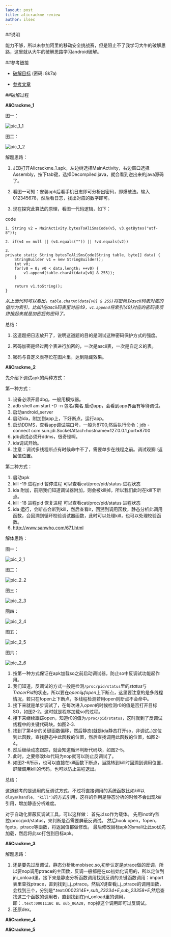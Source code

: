 ```yaml
---
layout: post
title: alicrackme review
author: ilsec
---
```


##说明

能力不够，所以未参加阿里的移动安全挑战赛，但是阻止不了我学习大牛的破解思路，这里就从大牛的破解思路学习android破解。

##参考链接

* [破解目标] (密码: 8k7a)

* [参考文章]

##破解过程

**AliCrackme_1**

图一：

![pic_1_1](http://f8.topit.me/8/06/49/112252130002e49068l.jpg)

图二：

![pic_1_2](http://fb.topit.me/b/9c/53/1122585776234539cbo.jpg)

解题思路：

1. JEB打开Alicrackme_1.apk，左边树选择MainActivity，右边窗口选择Assembly，按下tab键，选择Decompiled java，就会看到逆出来的java源码了。
	
2. 看图一可知：安装apk后看手机日志即可分析出密码，即爆破法。输入012345678，然后看日志，找出对应的数字即可。
	
3. 现在探究此算法的原理，看图一代码逻辑，如下：

code

	1. String v2 = MainActivity.bytesToAliSmsCode(v5, v3.getBytes("utf-8"));
       
	2. if(v4 == null || (v4.equals("")) || !v4.equals(v2))

	3.
	private static String bytesToAliSmsCode(String table, byte[] data) {
        StringBuilder v1 = new StringBuilder();
        int v0;
        for(v0 = 0; v0 < data.length; ++v0) {
            v1.append(table.charAt(data[v0] & 255));
        }

        return v1.toString();
    }

*从上面代码可以看出，`table.charAt(data[v0] & 255)`将密码以ascii码表对应的值作为索引，比如1在ascii码表里对应49，`v1.append`将索引(49)对应的密码表项拼接起来就是加密后的密码了。*

总结：

1. 这道题把日志放开了，说明这道题的目的是测试这种密码保护方式的强度。

2. 密码加密是经过两个表进行加密的，一次是ascii表，一次是自定义的表。

3. 密码与自定义表存贮在图片里，达到隐藏效果。


**AliCrackme_2**

先介绍下调试apk的两种方式：

第一种方式：
>
1. 设备必须开启dbg，一般用模拟器。
2. adb shell am start -D -n 包名/类名 启动app，会看到app界面有等待调试。
3. 启动android_server
4. 启动ida，附加到app上，下好断点，运行app。
5. 启动DDMS，查看app调试端口号，一般为8700,然后执行命令：jdb -connect com.sun.jdi.SocketAttach:hostname=127.0.0.1,port=8700
6. jdb调试必须开ddms，很奇怪啊。
7. ida调试开始。
8. 注意：调试多线程断点有时候命中不了，需要单步在线程之前。调试观察lr返回值位置。

第二种方式：
>
1. 启动apk
2. kill -19 进程pid 暂停进程 可以查看cat/proc/pid/status 进程状态
3. ida 附加，前期我们知道调试器附加，则会被kill掉，所以我们此时在kill下断点。
4. kill -18 进程pid 恢复进程 可以查看cat/proc/pid/status 进程状态
5. ida 运行，会断点会断到kill，然后查看lr，回溯到调用函数，静态分析此调用函数，会回溯到循环校验调试器函数，此时可以处理kill，也可以处理校验函数。
6. http://www.sanwho.com/671.html

解体思路：

图一：

![pic_2_1](http://f5.topit.me/5/d5/63/11252682993f763d55o.jpg)

图二：

![pic_2_2](http://id.topit.me/d/7e/dc/1125268301cd6dc7edo.jpg)

图三：

![pic_2_3](http://i1.topit.me/1/ff/04/1125268303b6c04ff1o.jpg)

图四：

![pic_2_4](http://ia.topit.me/a/e1/ac/1125268305fabace1ao.jpg)

图五：

![pic_2_5](http://fc.topit.me/c/ee/0b/1125268506a6e0beeco.jpg)

图六：

![pic_2_6](http://id.topit.me/d/62/fb/1125268523ecffb62do.jpg)

1. 按第一种方式保证在apk加载so之前启动调试器，防止so中反调试功能起作用。
2. 我们知道，反调试的方式一般是检测`/proc/pid/status`里的*status*与*TracerPid*的状态，所以要在*open*与*fopen*上下断点，这里要注意的是多线程情况，若只在fopen上下断点，多线程检测若用open则断点不会命中。
3. 接下来就是单步调试了，在每次进入*open*的时候检测r0的值是否打开目标SO，如图2-2。这时就是程序加载so的过程。
4. 接下来继续跟踪open，知道r0的值为`/proc/pid/status`，这时就到了反调试线程中的关键代码块。如图2-3.
5. 找到了第4步的关键函数偏移，然后静态(就是ida静态打开so，非调试。)定位到此函数，查找静态中此函数的位置，然后查找调用此函数的位置，如图2-4。
6. 然后继续动态跟踪，就会知道循环判断代码块，如图2-5。
7. 此时，之要修改blx代码为nop就可以防止反调试了。
8. 如图2-6所示，也可以直接在kill函数下断点，当跳转到kill时回溯到调用位置，屏蔽调用kill的代码，也可以防止进程退出。

总结：

这道题考的是通用的反调试方式，不过将直接调用的系统函数比如*kill*以`dlsym(handle, "kill")`的方式引用，这样的作用是静态分析的时候不会出现*kill*引用，增加静态分析难度。

对于自动化屏蔽反调试工具，可以这样做：
首先以so作为载体。
先用inotify监控/proc/pid/status，来判断是否需要屏蔽反调试。
然后hook open，fopen，fgets，ptrace等函数，将返回值都做修改。
最后修改目标apk的smali让此so优先加载，然后将此so打包到目标apk。

**AliCrackme_3**

解题思路：

1. 还是要先过反调试，静态分析libmobisec.so,初步认定是ptrace做的反调，所以要nop调用ptrace的主函数，反调一般都是在so初始化调用的，所以定位到jni_onload里。接下来是静态分析函数调用找到反调的关键函数调用：import表里查找ptrace，直到找到j_j_ptrace。然后X键查看j_j_ptrace的调用函数，会找到三个，分别是*.text:0002314E*,*sub_23234+E*,*sub_23358+E*,然后查找这三个函数的调用者，直到找到在jni_onload里的调用，即：`.text:000111BC BL sub_86A28`，nop掉这个调用即可过反调试。
2. 还原dex。

**AliCrackme_4**

**AliCrackme_5**


[破解目标]: http://pan.baidu.com/s/1bns8LAJ

[参考文章]: http://bbs.pediy.com/showthread.php?t=197235
